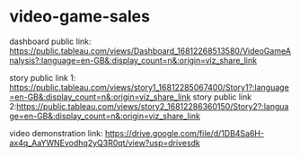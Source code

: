 # video-game-sales

dashboard public link: https://public.tableau.com/views/Dashboard_16812268513580/VideoGameAnalysis?:language=en-GB&:display_count=n&:origin=viz_share_link

story public link 1: https://public.tableau.com/views/story1_16812285067400/Story1?:language=en-GB&:display_count=n&:origin=viz_share_link
story public link 2:https://public.tableau.com/views/story2_16812286360150/Story2?:language=en-GB&:display_count=n&:origin=viz_share_link

video demonstration link: https://drive.google.com/file/d/1DB4Sa6H-ax4q_AaYWNEvodhq2yQ3R0qt/view?usp=drivesdk
